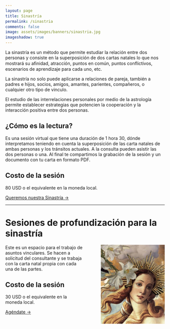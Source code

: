 ```yaml
---
layout: page
title: Sinastría
permalink: /sinastria
comments: false
image: assets/images/banners/sinastria.jpg
imageshadow: true
---
```


La sinastría es un método que permite estudiar la relación entre dos personas y consiste en la superposición de dos cartas natales lo que nos mostrará su aﬁnidad, atracción, puntos en común, puntos conﬂictivos, escenarios de aprendizaje para cada uno, etc.

La sinastría no solo puede aplicarse a relaciones de pareja, también a padres e hijos, socios, amigos, amantes, parientes, compañeros, o cualquier otro tipo de vinculo.

El estudio de las interrelaciones personales por medio de la astrología permite establecer
estrategias que potencien la cooperación y la interacción positiva entre dos personas.

## ¿Cómo es la lectura?

Es una sesión virtual que tiene una duración de 1 hora 30, dónde interpretamos teniendo en cuenta la superposición de las carta natales de ambas personas y los tránsitos actuales. A la consulta pueden asistir las dos personas o una. Al final te compartimos la grabación de la sesión y un documento con tu carta en formato PDF.

## Costo de la sesión

80 USD o el equivalente en la moneda local.


<a target="_blank" href="https://docs.google.com/forms/d/e/1FAIpQLSc93qRPjPDShA3dqWU6YXi5nqhko4lcpTrCeAib_yX0lK6r2w/viewform?usp=sf_link" class="btn btn-astro"> Queremos nuestra Sinastría &rarr;</a>

<hr>

# Sesiones de profundización para la sinastría

<img src='/assets/images/venus.jpg' style='float:right; width: 40%; padding: 0 0 0 4em;' />

Este es un espacio para el trabajo de asuntos vinculares. Se hacen a solicitud del consultante y se trabaja con la carta natal propia con cada una de las partes.

## Costo de la sesión

30 USD o el equivalente en la moneda local.

<a target="_blank" href="https://cal.com/lina-astrologia-social/sesion-de-profundizacion" class="btn btn-astro">Agéndate &rarr;</a>
